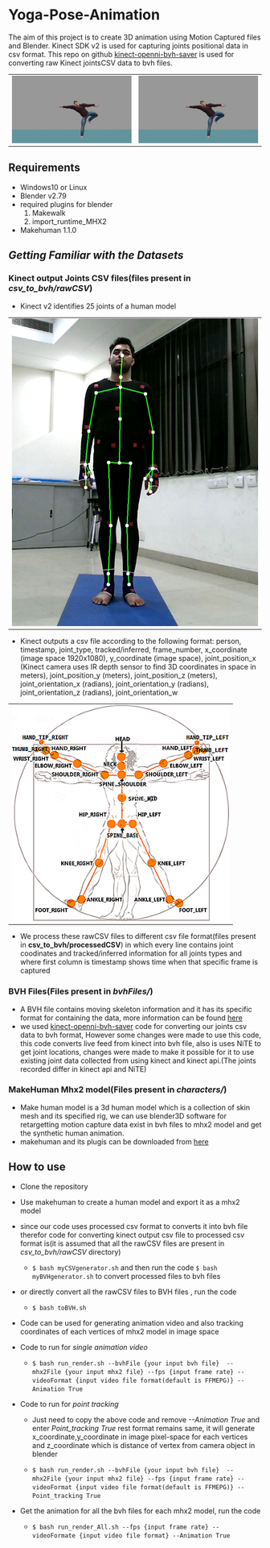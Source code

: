 # Yoga-Pose-Animation

The aim of this project is to create 3D animation using Motion Captured files and Blender. Kinect SDK v2 is used for capturing joints positional data in csv format. This repo on github [kinect-openni-bvh-saver](https://github.com/meshonline/kinect-openni-bvh-saver) is used for converting raw Kinect jointsCSV data to bvh files.

<table>
    <tr>
        <td><img src="images/demo.gif"></td>
        <td><img src="images/demo.gif"></td>
    </tr>
</table>

## **Requirements**
- Windows10 or Linux
- Blender v2.79
- required plugins for blender
    1. Makewalk
    2. import_runtime_MHX2
- Makehuman 1.1.0

## *Getting Familiar with the Datasets*

### Kinect output Joints CSV files(files present in *csv_to_bvh/rawCSV*)
 -  Kinect v2 identifies 25 joints of a human model
 
<table>
    <tr>
        <td><img src="images/Kinect_Yoga.png"></td>
    </tr>
</table>


 - Kinect outputs a csv file according to the following format: person, timestamp, joint_type, tracked/inferred, frame_number, x_coordinate (image space 1920x1080), y_coordinate (image space), joint_position_x (Kinect camera uses IR depth sensor to find 3D coordinates in space in meters), joint_position_y (meters), joint_position_z (meters), joint_orientation_x (radians), joint_orientation_y (radians), joint_orientation_z (radians), joint_orientation_w
 
 <table>
    <tr>
        <td><img src="images/kinect_skeleton.png"></td>
    </tr>
</table>

 - We process these rawCSV files to different csv file format(files present in **csv_to_bvh/processedCSV**) in which every line contains joint coodinates and tracked/inferred information for all joints types and where first column is timestamp shows time when that specific frame is captured 

### BVH Files(Files present in *bvhFiles/*)
 - A BVH file contains moving skeleton information and it has its specific format for containing the data, more information can be found [here](http://www.cs.cityu.edu.hk/~howard/Teaching/CS4185-5185-2007-SemA/Group12/BVH.html)
 - we used  [kinect-openni-bvh-saver](https://github.com/meshonline/kinect-openni-bvh-saver) code for converting our joints csv data to bvh format, However some changes were made to use this code, this code converts live feed from kinect into bvh file, also is uses NiTE to get joint locations, changes were made to make it possible for it to use existing joint data collected from using kinect and kinect api.(The joints recorded differ in kinect api and NiTE)

### MakeHuman Mhx2 model(Files present in *characters/*)  
- Make human model is a 3d human model which is a collection of skin mesh and its specified rig, we can use blender3D software for retargetting motion capture data exist in bvh files to mhx2 model and get the synthetic human animation.
- makehuman and its plugis can be downloaded from [here](http://files.jwp.se/archive/releases/1.1.0/)

## **How to use**
 - Clone the repository
 - Use makehuman to create a human model and export it as a mhx2 model
 - since our code uses processed csv format to converts it into bvh file therefor code for converting kinect output csv file to processed csv format is(it is assumed that all the rawCSV files are present in *csv_to_bvh/rawCSV* directory)
    - `$ bash myCSVgenerator.sh`  and then run the code  `$ bash myBVHgenerator.sh` to convert processed files to bvh files

- or directly convert all the rawCSV files to BVH files , run the code
    - `$ bash toBVH.sh`

- Code can be used for generating animation video and also tracking coordinates of each vertices of mhx2 model in image space
- Code to run for *single animation video*

    - `$ bash run_render.sh --bvhFile {your input bvh file}  --mhx2File {your input mhx2 file} --fps {input frame rate} --videoFormat {input video file format(default is FFMEPG)} --Animation True`

- Code to run for *point tracking*

    - Just need to copy the above code and remove *--Animation True* and enter *Point_tracking True* rest format remains same, it will generate x_coordinate,y_coordinate in image pixel-space for each vertices and z_coordinate which is distance of vertex from camera object in blender

    - `$ bash run_render.sh --bvhFile {your input bvh file}  --mhx2File {your input mhx2 file} --fps {input frame rate} --videoFormat {input video file format(default is FFMEPG)} --Point_tracking True`

- Get the animation for all the bvh files for each mhx2 model, run the code

    - `$ bash run_render_All.sh --fps {input frame rate} --videoFormate {input video file format} --Animation True`

